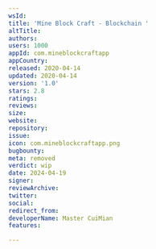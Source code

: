 ```yaml
---
wsId: 
title: 'Mine Block Craft - Blockchain '
altTitle: 
authors: 
users: 1000
appId: com.mineblockcraftapp
appCountry: 
released: 2020-04-14
updated: 2020-04-14
version: '1.0'
stars: 2.8
ratings: 
reviews: 
size: 
website: 
repository: 
issue: 
icon: com.mineblockcraftapp.png
bugbounty: 
meta: removed
verdict: wip
date: 2024-04-19
signer: 
reviewArchive: 
twitter: 
social: 
redirect_from: 
developerName: Master CuiMian
features: 

---
```


